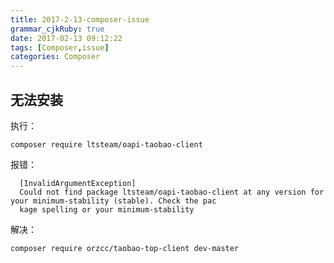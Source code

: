 ```yaml
---
title: 2017-2-13-composer-issue
grammar_cjkRuby: true
date: 2017-02-13 09:12:22
tags: [Composer,issue]
categories: Composer
---
```



## 无法安装

执行：
````shell
composer require ltsteam/oapi-taobao-client
````

报错：

````shell
  [InvalidArgumentException]
  Could not find package ltsteam/oapi-taobao-client at any version for your minimum-stability (stable). Check the pac
  kage spelling or your minimum-stability
````

解决：

````shell
composer require orzcc/taobao-top-client dev-master
````